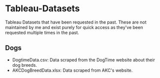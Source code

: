 # Tableau-Datasets
Tableau Datasets that have been requested in the past.  These are not maintained by me and exist purely for quick access as they've been requested multiple times in the past.

## Dogs
- DogtimeData.csv: Data scraped from the DogTime website about their dog breeds.
- AKCDogBreedData.xlsx: Data scraped from AKC's website.
